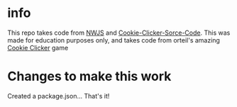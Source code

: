 # info
This repo takes code from [NWJS](https://github.com/nwjs/nw.js) and [Cookie-Clicker-Sorce-Code](https://github.com/Trixter9994/Cookie-Clicker-Source-Code).
This was made for education purposes only, and takes code from orteil's amazing [Cookie Clicker](https://orteil.dashnet.org/cookieclicker/) game

# Changes to make this work
Created a package.json... That's it!
